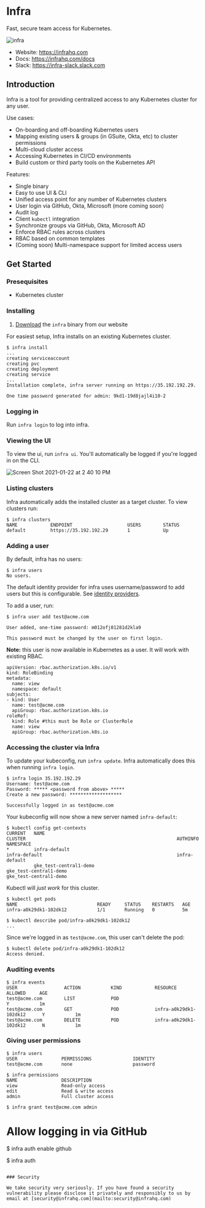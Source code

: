 # Infra

Fast, secure team access for Kubernetes.

![infra](https://user-images.githubusercontent.com/251292/105530843-64cea680-5cb6-11eb-9d97-e3210ef79914.png)

* Website: https://infrahq.com
* Docs: https://infrahq.com/docs
* Slack: https://infra-slack.slack.com

## Introduction

Infra is a tool for providing centralized access to any Kubernetes cluster for any user.

Use cases:
* On-boarding and off-boarding Kubernetes users
* Mapping existing users & groups (in GSuite, Okta, etc) to cluster permissions
* Multi-cloud cluster access
* Accessing Kubernetes in CI/CD environments
* Build custom or third party tools on the Kubernetes API

Features:
* Single binary
* Easy to use UI & CLI
* Unified access point for any number of Kubernetes clusters
* User login via GitHub, Okta, Microsoft (more coming soon)
* Audit log
* Client `kubectl` integration
* Synchronize groups via GitHub, Okta, Microsoft AD
* Enforce RBAC rules across clusters
* RBAC based on common templates
* (Coming soon) Multi-namespace support for limited access users



## Get Started

### Presequisites

* Kubernetes cluster

### Installing

1. [Download](https://infrahq.com/download) the `infra` binary from our website

For easiest setup, Infra installs on an existing Kubernetes cluster.

```
$ infra install
...
creating serviceaccount
creating pvc
creating deployment
creating service
...
Installation complete, infra server running on https://35.192.192.29.

One time password generated for admin: 9kd1-19d8jajl4i10-2
```

### Logging in

Run `infra login` to log into infra.


### Viewing the UI

To view the ui, run `infra ui`. You'll automatically be logged if you're logged in on the CLI.

![Screen Shot 2021-01-22 at 2 40 10 PM](https://user-images.githubusercontent.com/251292/105537327-c1828f00-5cbf-11eb-9e8a-00b96678a121.png)


### Listing clusters

Infra automatically adds the installed cluster as a target cluster. To view clusters run:

```
$ infra clusters
NAME            ENDPOINT                    USERS        STATUS
default         https://35.192.192.29       1            Up
```


### Adding a user

By default, infra has no users:

```
$ infra users
No users.
```

The default identity provider for infra uses username/password to add users but this is configurable. See [identity providers]().

To add a user, run:

```
$ infra user add test@acme.com

User added, one-time password: m012ofj01281d2kla9

This password must be changed by the user on first login.
```

**Note:** this user is now available in Kubernetes as a user. It will work with existing RBAC.

```
apiVersion: rbac.authorization.k8s.io/v1
kind: RoleBinding
metadata:
  name: view
  namespace: default
subjects:
- kind: User
  name: test@acme.com
  apiGroup: rbac.authorization.k8s.io
roleRef:
  kind: Role #this must be Role or ClusterRole
  name: view
  apiGroup: rbac.authorization.k8s.io
```


### Accessing the cluster via Infra

To update your kubeconfig, run `infra update`. Infra automatically does this when running `infra login`. 

```
$ infra login 35.192.192.29
Username: test@acme.com
Password: ***** <password from above> *****
Create a new password: *******************

Successfully logged in as test@acme.com
```

Your kubeconfig will now show a new server named `infra-default`:

```
$ kubectl config get-contexts
CURRENT   NAME                                                          CLUSTER                                                       AUTHINFO                                                      NAMESPACE
*         infra-default                                                 infra-default                                                 infra-default
          gke_test-central1-demo                                        gke_test-central1-demo                                        gke_test-central1-demo 
```

Kubectl will *just work* for this cluster.

```
$ kubectl get pods
NAME                             READY     STATUS    RESTARTS   AGE
infra-a0k29dk1-102dk12           1/1       Running   0          5m

$ kubectl describe pod/infra-a0k29dk1-102dk12
...
```

Since we're logged in as `test@acme.com`, this user can't delete the pod:
```
$ kubectl delete pod/infra-a0k29dk1-102dk12
Access denied.
```


### Auditing events

```
$ infra events
USER                 ACTION           KIND            RESOURCE                    ALLOWED     AGE   
test@acme.com        LIST             POD                                         Y           1m
test@acme.com        GET              POD             infra-a0k29dk1-102dk12      Y           1m
test@acme.com        DELETE           POD             infra-a0k29dk1-102dk12      N           1m
```


### Giving user permissions

```
$ infra users
USER                PERMISSIONS               IDENTITY
test@acme.com       none                      password
```

```
$ infra permissions
NAME                DESCRIPTION               
view                Read-only access
edit                Read & write access
admin               Full cluster access                
```

```
$ infra grant test@acme.com admin
```

# Allow logging in via GitHub
$ infra auth enable github


$ infra auth 
```

### Security

We take security very seriously. If you have found a security vulnerability please disclose it privately and responsibly to us by email at [security@infrahq.com](mailto:security@infrahq.com)
